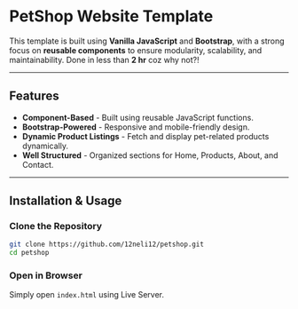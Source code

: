 # PetShop Website Template

This template is built using **Vanilla JavaScript** and **Bootstrap**, with a strong focus on **reusable components** to ensure modularity, scalability, and maintainability. Done in less than **2 hr** coz why not?!

---

## Features

- **Component-Based** - Built using reusable JavaScript functions.
- **Bootstrap-Powered** - Responsive and mobile-friendly design.
- **Dynamic Product Listings** - Fetch and display pet-related products dynamically.
- **Well Structured** - Organized sections for Home, Products, About, and Contact.

---

## Installation & Usage

### Clone the Repository
```sh
git clone https://github.com/12neli12/petshop.git
cd petshop
```

### Open in Browser
Simply open `index.html` using Live Server.
